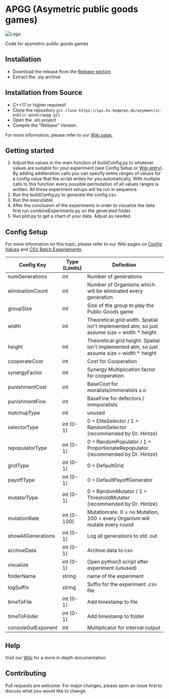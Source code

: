 # APGG (Asymetric public goods games)

![Logo](https://mirko.dev/apgg_logo_full.png)

Code for asymetric public goods games

## Installation
* Download the release from the [Release section ](https://github.com/APGG-Lab/APGG/tags)
* Extract the .zip archive

## Installation from Source

* C++17 or higher required!
* Clone the repository `git clone https://ips.hs-kempten.de/asymmetric-public-goods/apgg.git`
* Open the .sln project
* Compile the "Release" Version

For more information, please refer to our [Wiki page.](https://github.com/APGG-Lab/APGG/wiki/Build-From-Scratch)

## Getting started
1. Adjust the values in the main function of buildConfig.py to whatever values are suitable for your experiment (see Config Setup or [Wiki entry](https://github.com/APGG-Lab/APGG/wiki/ConfigValues)). By adding addIteration calls you can specify entire ranges of values for a config value that the script writes for you automatically. With multiple calls to this function every possible permutation of all values ranges is written. All these experiment setups will be run in sequence.
2. Run the buildConfig.py to generate the config.csv.
3. Run the executable. 
4. After the conclusion of the experiments in order to visualize the data first run combineExperiments.py on the generated folder.
5. Run plot.py to get a chart of your data. Adjust as needed.

## Config Setup

For more information on this topic, please refer to our Wiki pages on [Config Values](https://github.com/APGG-Lab/APGG/wiki/ConfigValues) and [CSV Batch Experiements](https://github.com/APGG-Lab/APGG/wiki/CSV-Batch-Experiments).

| Config Key | Type (Limits) | Definition |
| -------- | -------- | -------- |
| numGenerations | int | Number of generations |
| eliminationCount |  int | Number of Organisms which will be eliminated every generation |
|groupSize | int |   Size of the group to play the Public Goods game |
|width | int | Theoretical grid width. Spatial isn't implemented atm, so just assume size = width * height |
|height | int | Theoretical grid height. Spatial isn't implemented atm, so just assume size = width * height |
|cooperateCost| int | Cost for Cooperation |
|synergyFactor| int | Synergy Multiplication factor for cooperation |
|punishmentCost| int | BaseCost for moralists/immoralists  s.o |
|punishmentFine | int | BaseFine for defectors / immporalists |
|matchupType | int | unused |
|selectorType| int  (0-1) |  0 = EliteSelector / 1 = RandomSelector (recommended by Dr. Hintze) |
|repopulatorType | int  (0-1) | 0 = RandomPopulator / 1 = ProportionateRepopulator (recommended by Dr. Hintze) |
|gridType | int  (0-1) | 0 = DefaultGrid |
|payoffType | int  (0-1) | 0 = DefaultPayoffGenerator |
|mutatorType | int  (0-1) | 0 = RandomMutator / 1 = ThresholdMutator (recommended by Dr. Hintze) |
|mutationRate | int  (0-100) | Mutationrate. 0 = no Mutation, 100 = every Organism will mutate every round |
|showAllGenerations | int  (0-1)  | Log all generations to std. out |
|archiveData | int  (0-1) | Archive data to csv | 
|visualize | int (0-1) | Open python3 script after experiment (unused) | 
|folderName| string  | name of the experiment
|logSuffix | string | Suffix for the experiment .csv file |
|timeToFile | int  (0-1) | Add timestamp to file | 
|timeToFolder | int (0-1) | Add timestamp to folder |
|consoleOutExponent | int  | Multiplicator for interval output |

## Help
Visit our [Wiki](https://github.com/APGG-Lab/APGG/wiki) for a more in depth documentation

## Contributing
Pull requests are welcome. For major changes, please open an issue first to discuss what you would like to change.
